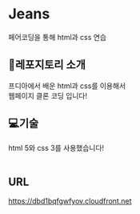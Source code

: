 # Jeans
페어코딩을 통해 html과 css 연습
</br>
## 🧸레포지토리 소개
프디아에서 배운 html과 css를 이용해서</br>
웹페이지 클론 코딩 입니다!


## 💻기술
<!--
<img src="https://img.shields.io/badge/아이콘내용-바탕색?style=flat&logo=로고이름&logoColor=white"/>
-->
<div>html 5와 css 3를 사용했습니다! </div>
<br/>

## URL
https://dbd1bqfgwfyov.cloudfront.net
